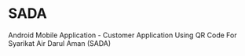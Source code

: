 # SADA
Android Mobile Application - Customer Application Using QR Code For Syarikat Air Darul Aman (SADA)
